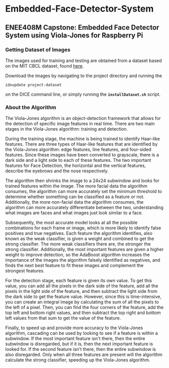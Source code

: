 # Embedded-Face-Detector-System
## ENEE408M Capstone: Embedded Face Detector System using Viola-Jones for Raspberry Pi

### Getting Dataset of Images
The images used for training and testing are obtained from a dataset based on the MIT CBCL dataset, found [here](https://github.com/paveyry/FaceDetection/tree/master/learning-tests). 

Download the images by navigating to the project directory and running the 
```
idxupdate project-dataset
```
on the DICE command line, or simply running the **`installDataset.sh`** script.


### About the Algorithm
The Viola-Jones algorithm is an object-detection framework that allows for the detection of specific image features in real time. There are two main stages in the Viola-Jones algorithm: training and detection.

During the training stage, the machine is being trained to identify Haar-like features. There are three types of Haar-like features that are identified by the Viola-Jones algorithm: edge features, line features, and four-sided features. Since these images have been converted to grayscale, there is a dark side and a light side to each of these features. The two important features for Face Detection, the horizontal and the vertical features, describe the eyebrows and the nose respectively.

The algorithm then shrinks the image to a 24x24 subwindow and looks for trained features within the image. The more facial data the algorithm consumes, the algorithm can more accurately set the minimum threshold to determine whether something can be classified as a feature or not. Additionally, the more non-facial data the algorithm consumes, the algorithm can more accurately differentiate between the two, understanding what images are faces and what images just look similar to a face.

Subsequently, the most accurate model looks at all the possible combinations for each frame or image, which is more likely to identify false positives and true negatives. Each feature the algorithm identifies, also known as the weak classifier, is given a weight and combined to get the strong classifier. The more weak classifiers there are, the stronger the strong classifier. Additionally, the most important features are given a higher weight to improve detection, so the AdaBoost algorithm increases the importance of the images the algorithm falsely identified as negatives, and finds the next best feature to fit these images and complement the strongest features. 

For the detection stage, each feature is given its own value. To get this value, you can add all the pixels in the dark side of the feature, add all the pixels in the light side of the feature, and then subtract the light side from the dark side to get the feature value. However, since this is time-intensive, you can create an integral image by calculating the sum of all the pixels to the left of a pixel. Then, you can find the four corners of the feature, add the top left and bottom right values, and then subtract the top right and bottom left values from that sum to get the value of the feature.

Finally, to speed up and provide more accuracy to the Viola-Jones algorithm, cascading can be used by looking to see if a feature is within a subwindow. If the most important feature isn't there, then the entire subwindow is disregarded, but if it is, then the next important feature is looked for. If the second feature isn't there, then the entire subwindow is also disregarded. Only when all three features are present will the algorithm calculate the strong classifier, speeding up the Viola-Jones algorithm.
